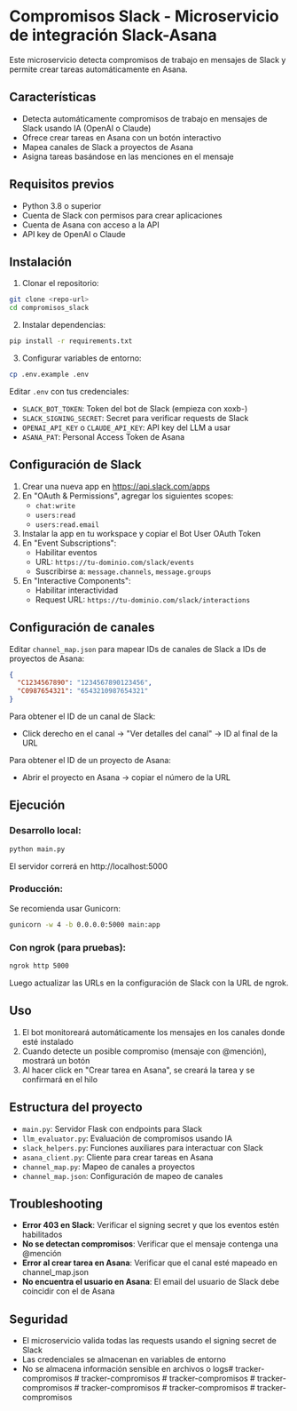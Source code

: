 # Compromisos Slack - Microservicio de integración Slack-Asana

Este microservicio detecta compromisos de trabajo en mensajes de Slack y permite crear tareas automáticamente en Asana.

## Características

- Detecta automáticamente compromisos de trabajo en mensajes de Slack usando IA (OpenAI o Claude)
- Ofrece crear tareas en Asana con un botón interactivo
- Mapea canales de Slack a proyectos de Asana
- Asigna tareas basándose en las menciones en el mensaje

## Requisitos previos

- Python 3.8 o superior
- Cuenta de Slack con permisos para crear aplicaciones
- Cuenta de Asana con acceso a la API
- API key de OpenAI o Claude

## Instalación

1. Clonar el repositorio:
```bash
git clone <repo-url>
cd compromisos_slack
```

2. Instalar dependencias:
```bash
pip install -r requirements.txt
```

3. Configurar variables de entorno:
```bash
cp .env.example .env
```

Editar `.env` con tus credenciales:
- `SLACK_BOT_TOKEN`: Token del bot de Slack (empieza con xoxb-)
- `SLACK_SIGNING_SECRET`: Secret para verificar requests de Slack
- `OPENAI_API_KEY` o `CLAUDE_API_KEY`: API key del LLM a usar
- `ASANA_PAT`: Personal Access Token de Asana

## Configuración de Slack

1. Crear una nueva app en https://api.slack.com/apps
2. En "OAuth & Permissions", agregar los siguientes scopes:
   - `chat:write`
   - `users:read`
   - `users:read.email`
3. Instalar la app en tu workspace y copiar el Bot User OAuth Token
4. En "Event Subscriptions":
   - Habilitar eventos
   - URL: `https://tu-dominio.com/slack/events`
   - Suscribirse a: `message.channels`, `message.groups`
5. En "Interactive Components":
   - Habilitar interactividad
   - Request URL: `https://tu-dominio.com/slack/interactions`

## Configuración de canales

Editar `channel_map.json` para mapear IDs de canales de Slack a IDs de proyectos de Asana:

```json
{
  "C1234567890": "1234567890123456",
  "C0987654321": "6543210987654321"
}
```

Para obtener el ID de un canal de Slack:
- Click derecho en el canal → "Ver detalles del canal" → ID al final de la URL

Para obtener el ID de un proyecto de Asana:
- Abrir el proyecto en Asana → copiar el número de la URL

## Ejecución

### Desarrollo local:
```bash
python main.py
```

El servidor correrá en http://localhost:5000

### Producción:
Se recomienda usar Gunicorn:
```bash
gunicorn -w 4 -b 0.0.0.0:5000 main:app
```

### Con ngrok (para pruebas):
```bash
ngrok http 5000
```

Luego actualizar las URLs en la configuración de Slack con la URL de ngrok.

## Uso

1. El bot monitoreará automáticamente los mensajes en los canales donde esté instalado
2. Cuando detecte un posible compromiso (mensaje con @mención), mostrará un botón
3. Al hacer click en "Crear tarea en Asana", se creará la tarea y se confirmará en el hilo

## Estructura del proyecto

- `main.py`: Servidor Flask con endpoints para Slack
- `llm_evaluator.py`: Evaluación de compromisos usando IA
- `slack_helpers.py`: Funciones auxiliares para interactuar con Slack
- `asana_client.py`: Cliente para crear tareas en Asana
- `channel_map.py`: Mapeo de canales a proyectos
- `channel_map.json`: Configuración de mapeo de canales

## Troubleshooting

- **Error 403 en Slack**: Verificar el signing secret y que los eventos estén habilitados
- **No se detectan compromisos**: Verificar que el mensaje contenga una @mención
- **Error al crear tarea en Asana**: Verificar que el canal esté mapeado en channel_map.json
- **No encuentra el usuario en Asana**: El email del usuario de Slack debe coincidir con el de Asana

## Seguridad

- El microservicio valida todas las requests usando el signing secret de Slack
- Las credenciales se almacenan en variables de entorno
- No se almacena información sensible en archivos o logs#   t r a c k e r - c o m p r o m i s o s  
 #   t r a c k e r - c o m p r o m i s o s  
 #   t r a c k e r - c o m p r o m i s o s  
 #   t r a c k e r - c o m p r o m i s o s  
 #   t r a c k e r - c o m p r o m i s o s  
 #   t r a c k e r - c o m p r o m i s o s  
 #   t r a c k e r - c o m p r o m i s o s  
 